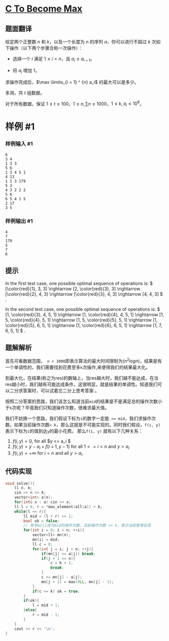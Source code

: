 # [C To Become Max](https://codeforces.com/contest/1856/problem/C)

## 题面翻译

给定两个正整数 $n$ 和 $k$，以及一个长度为 $n$ 的序列 $a$，你可以进行不超过 $k$ 次如下操作（以下两个步骤合称一次操作）：

- 选择一个 $i$ 满足 $1 \le i < n$，且 $a_i \le a_{i + 1}$。

- 将 $a_i$ 增加 $1$。

求操作完成后，$\max \limits_{i = 1} ^ {n} a_i$ 的最大可以是多少。

多测，共 $t$ 组数据。

对于所有数据，保证 $1 \le t \le 100$，$1 \le n, \sum n \le 1000$，$1 \le k, a_i \le 10 ^ 8$。

# 样例 #1

### 样例输入 #1

```
6
3 4
1 3 3
5 6
1 3 4 5 1
4 13
1 1 3 179
5 3
4 3 2 2 2
5 6
6 5 4 1 5
2 17
3 5
```

### 样例输出 #1

```
4
7
179
5
7
6
```

## 提示

In the first test case, one possible optimal sequence of operations is: $ [\color{red}{1}, 3, 3] \rightarrow [2, \color{red}{3}, 3] \rightarrow [\color{red}{2}, 4, 3] \rightarrow [\color{red}{3}, 4, 3] \rightarrow [4, 4, 3] $ .

In the second test case, one possible optimal sequence of operations is: $ [1, \color{red}{3}, 4, 5, 1] \rightarrow [1, \color{red}{4}, 4, 5, 1] \rightarrow [1, 5, \color{red}{4}, 5, 1] \rightarrow [1, 5, \color{red}{5}, 5, 1] \rightarrow [1, \color{red}{5}, 6, 5, 1] \rightarrow [1, \color{red}{6}, 6, 5, 1] \rightarrow [1, 7, 6, 5, 1] $ .

## 题解解析

首先可看数据范围，　`n < 1000`即表示算法的最大时间限制为$(n^2logn)$，结果是有一个单调性的，我们需要找到花费至多`k`次操作,来使得我们的结果最大化。

到最大化，在结果(称之为res)的数轴上，当res越大时，我们越不能达成，在当res越小时，我们越有可能达成条件。这很明显，就是结果的单调性。知道我们可以二分求答案时，可以试着忘二分上思考答案·。

按照二分答案的思路，我们该怎么知道当前`mid`的结果是不是满足总的操作次数小于`k`次呢？毕竟我们只知道操作次数，很难求最大值。

我们不妨换一个思路，我们假设下标为`i`的数字一定能` >= mid`，我们求操作次数。如果当前操作次数`> k`，那么这就是不可能实现的。同时我们假设，`f(i, y)` 表示下标为`i`的值到达`y`的最小花费。
那么`f(i, y)` 就有以下几种关系：
1. $f(i, y) = 0$, for all $y <= a_i $
2. $f(i, y) = y - a_i + f(i + 1, y - 1)$ for all $1 <= i < n$ and $y > a_i$
3. $f(i, y) = +\infty$ for $i = n$ and all $y > a_i$.

## 代码实现
``` cpp 
void solve(){
	ll n, k;
	cin >> n >> k;
	vector<int> a(n);
	for(int& x : a) cin >> x;
	ll l = 0, r = *max_element(all(a)) + k;
	while(l <= r){
		ll mid = (l + r) >> 1;
		bool ok = false;
        // 枚举a[i]成为mid的操作次数，当前操作次数 <= k，表示当前能够实现
		for(int i = 0; i < n; ++i){
			vector<ll> mn(n);
			mn[i] = mid;
			ll c = 0;
			for(int j = i; j < n; ++j){
				if(mn[j] <= a[j]) break;
				if(j + 1 >= n){
					c = k + 1;
					break;
				}
				c += mn[j] - a[j];
				mn[j + 1] = max(0LL, mn[j] - 1);
			}
			if(c <= k) ok = true;
		}
		if(ok){
			l = mid + 1;
		}else{
			r = mid - 1;
		}
	}
	cout << r << '\n';
}
```
